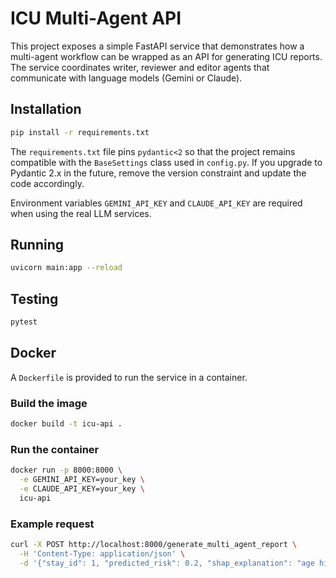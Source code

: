# ICU Multi-Agent API

This project exposes a simple FastAPI service that demonstrates how a
multi-agent workflow can be wrapped as an API for generating ICU
reports. The service coordinates writer, reviewer and editor agents that
communicate with language models (Gemini or Claude).

## Installation

```bash
pip install -r requirements.txt
```

The `requirements.txt` file pins `pydantic<2` so that the project remains
compatible with the `BaseSettings` class used in `config.py`. If you
upgrade to Pydantic 2.x in the future, remove the version constraint and
update the code accordingly.

Environment variables `GEMINI_API_KEY` and `CLAUDE_API_KEY` are required
when using the real LLM services.

## Running

```bash
uvicorn main:app --reload
```

## Testing

```bash
pytest
```

## Docker

A `Dockerfile` is provided to run the service in a container.

### Build the image

```bash
docker build -t icu-api .
```

### Run the container

```bash
docker run -p 8000:8000 \
  -e GEMINI_API_KEY=your_key \
  -e CLAUDE_API_KEY=your_key \
  icu-api
```

### Example request

```bash
curl -X POST http://localhost:8000/generate_multi_agent_report \
  -H 'Content-Type: application/json' \
  -d '{"stay_id": 1, "predicted_risk": 0.2, "shap_explanation": "age high"}'
```
